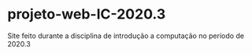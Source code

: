 # projeto-web-IC-2020.3
 Site feito durante a disciplina de introdução a computação no período de 2020.3

